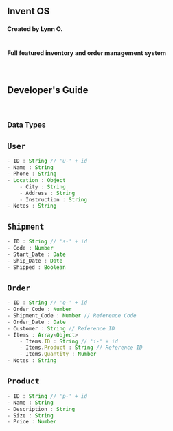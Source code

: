 ## Invent OS
#### Created by Lynn O.
#
#### Full featured inventory and order management system

&nbsp;


## Developer's Guide

&nbsp;

### Data Types

## ` User `

```js
- ID : String // 'u-' + id
- Name : String
- Phone : String
- Location : Object
	- City : String
	- Address : String
	- Instruction : String
- Notes : String
```

## ` Shipment `
```js
- ID : String // 's-' + id
- Code : Number
- Start_Date : Date
- Ship_Date : Date
- Shipped : Boolean
```


## ` Order `

```js
- ID : String // 'o-' + id
- Order_Code : Number
- Shipment_Code : Number // Reference Code
- Order_Date : Date
- Customer : String // Reference ID
- Items : Array<Object>
	- Items.ID : String // 'i-' + id
	- Items.Product : String // Reference ID
	- Items.Quantity : Number
- Notes : String
```

## ` Product  `

```js
- ID : String // 'p-' + id
- Name : String
- Description : String
- Size : String
- Price : Number
```

&nbsp;

### 